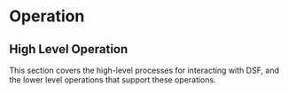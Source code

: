 # Operation

## High Level Operation

This section covers the high-level processes for interacting with DSF, and the lower level operations that support these operations.

